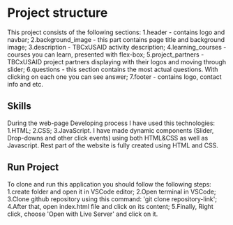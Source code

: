 # Project structure
This project consists of the following sections:
1.header - contains logo and navbar;
2.background_image - this part contains page title and background image;
3.description - TBCxUSAID activity description;
4.learning_courses - courses you can learn, presented with flex-box;
5.project_partners - TBCxUSAID project partners displaying with their logos and moving through slider;
6.questions - this section contains the most actual questions. With clicking on each one you can see answer;
7.footer - contains logo, contact info and etc.

## Skills
During the web-page Developing process I have used this technologies:
  1.HTML;
  2.CSS;
  3.JavaScript.
I have made dynamic components (Slider, Drop-downs and other click events) using both HTML&CSS as well as Javascript. Rest part of the website is fully created using HTML and CSS.

## Run Project
To clone and run this application you should follow the following steps:
1.create folder and open it in VSCode editor;
2.Open terminal in VSCode;
3.Clone github repository using this command: 'git clone repository-link';
4.After that, open index.html file and click on its content;
5.Finally, Right click, choose 'Open with Live Server' and click on it.